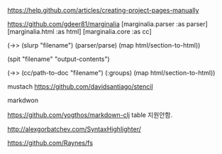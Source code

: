 https://help.github.com/articles/creating-project-pages-manually

https://github.com/gdeer81/marginalia
[marginalia.parser :as parser]
            [marginalia.html :as html]
            [marginalia.core :as cc]




(->> (slurp "filename")
     (parser/parse)
     (map html/section-to-html))

(spit "filename" "output-contents")


(->> (cc/path-to-doc "filename")
     (:groups)
     (map html/section-to-html))


mustach
https://github.com/davidsantiago/stencil


markdwon

https://github.com/yogthos/markdown-clj
table 지원안함.


http://alexgorbatchev.com/SyntaxHighlighter/

https://github.com/Raynes/fs
